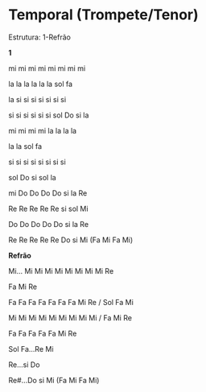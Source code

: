 # **Temporal (Trompete/Tenor)**

Estrutura: 1-Refrão

**1**

mi mi mi mi mi mi mi mi

la la la la la la sol fa

la si si si si si si si

si si si si si si sol Do si la

mi mi mi mi la la la la

la la sol fa

si si si si si si si si

sol Do si sol la

mi Do Do Do Do si la Re

Re Re Re Re Re si sol Mi

Do Do Do Do Do si la Re

Re Re Re Re Re Do si Mi (Fa Mi Fa Mi)

**Refrão**

Mi... Mi Mi Mi Mi Mi Mi Mi Mi Re

Fa Mi Re

Fa Fa Fa Fa Fa Fa Fa Mi Re / Sol Fa Mi

Mi Mi Mi Mi Mi Mi Mi Mi Mi / Fa Mi Re

Fa Fa Fa Fa Fa Mi Re

Sol Fa...Re Mi

Re...si Do

Re#...Do si Mi (Fa Mi Fa Mi)